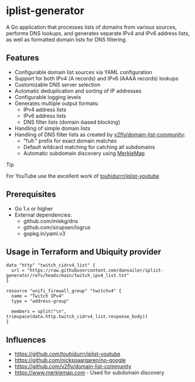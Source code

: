 # iplist-generator

A Go application that processes lists of domains from various sources, performs DNS lookups, and generates separate IPv4 and IPv6 address lists, as well as formatted domain lists for DNS filtering.

## Features

- Configurable domain list sources via YAML configuration
- Support for both IPv4 (A records) and IPv6 (AAAA records) lookups
- Customizable DNS server selection
- Automatic deduplication and sorting of IP addresses
- Configurable logging levels
- Generates multiple output formats:
  - IPv4 address lists
  - IPv6 address lists
  - DNS filter lists (domain-based blocking)
- Handling of simple domain lists
- Handling of DNS filter lists as created by [v2fly/domain-list-community](https://github.com/v2fly/domain-list-community):
  - "full:" prefix for exact domain matches
  - Default wildcard matching for catching all subdomains
  - Automatic subdomain discovery using [MerkleMap](https://www.merklemap.com)

> [!TIP]
> For YouTube use the excellent work of [touhidurrr/iplist-youtube](https://github.com/touhidurrr/iplist-youtube/blob/main/ipv4_list.txt)

## Prerequisites

- Go 1.x or higher
- External dependencies:
  - github.com/miekg/dns
  - github.com/sirupsen/logrus
  - gopkg.in/yaml.v3

## Usage in Terraform and Ubiquity provider

```hcl
data "http" "twitch_cidrv4_list" {
  url = "https://raw.githubusercontent.com/dansailer/iplist-generator/refs/heads/main/twitch_ipv4_list.txt"
}

resource "unifi_firewall_group" "twitchv4" {
  name = "Twitch IPv4"
  type = "address-group"

  members = split("\n", trimspace(data.http.twitch_cidrv4_list.response_body))
}
```

## Influences

- https://github.com/touhidurrr/iplist-youtube
- https://github.com/nickspaargaren/no-google
- https://github.com/v2fly/domain-list-community
- https://www.merklemap.com - Used for subdomain discovery
